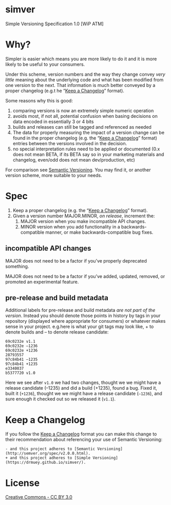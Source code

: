 # simver

Simple Versioning Specification 1.0 [WiP ATM]

# Why?

Simpler is easier which means you are more likely to do it and it is more likely to be useful to your consumers.

Under this scheme, version numbers and the way they change convey *very little* meaning about the underlying code and what has been modified from one version to the next. That information is much better conveyed by a proper changelog (e.g.t he “[Keep a Changelog](http://keepachangelog.com/en/1.0.0/)” format).

Some reasons why this is good:

1. comparing versions is now an extremely simple numeric operation
2. avoids most, if not all, potential confusion when basing decisions on data encoded in essentially 3 or 4 bits
3. builds and releases can still be tagged and referenced as needed
4. The data for properly measuring the impact of a version change can be found in the proper changelog (e.g. the “[Keep a Changelog](http://keepachangelog.com/en/1.0.0/)” format) entries between the versions involved in the decision.
5. no special interpretation rules need to be applied or documented (0.x does not mean BETA, if its BETA say so in your marketing materials and changelog, even/odd does not mean dev/production, etc)

For comparison see [Semantic Versioning](http://semver.org/). You may find it, or another version scheme, more suitable to your needs.

# Spec

1. Keep a proper changelog (e.g. the “[Keep a Changelog](http://keepachangelog.com/en/1.0.0/)” format).
2. Given a version number MAJOR.MINOR, _on release_, increment the:
   1. MAJOR version when you make incompatible API changes.
   2. MINOR version when you add functionality in a backwards-compatible manner, or make backwards-compatible bug fixes.

## incompatible API changes

MAJOR does not need to be a factor if you’ve properly deprecated something.

MAJOR does not need to be a factor if you’ve added, updated, removed, or promoted an experimental feature.

## pre-release and build metadata

Additional labels for pre-release and build metadata _are not part of the version_. Instead you should denote those points in history by tags in your repository (displayed where appropriate for consumers) or whatever makes sense in your project. e.g.here is what your git tags may look like, + to denote builds and – to denote release candidate:
```
69c0232e v1.1
69c0232e –1236
69c0232e +1236
28793557
97c84b41 –1235
97c84b41 +1235
e3340037 
b5377720 v1.0
```

Here we see after `v1.0` we had two changes, thought we we might have a release candidate (–1235) and did a build (+1235), found a bug. Fixed it, built it (`+1236`), thought we we might have a release candidate (`–1236`), and sure enough it checked out so we released it (`v1.1`).

# Keep a Changelog

If you follow the [Keep a Changelog](http://keepachangelog.com/en/1.0.0/) format you can make this change to their recommendation about referencing your use of Semantic Versioning:

```
- and this project adheres to [Semantic Versioning](http://semver.org/spec/v2.0.0.html).
+ and this project adheres to [Simple Versioning](https://drmuey.github.io/simver/).
```

# License

[Creative Commons - CC BY 3.0](https://creativecommons.org/licenses/by/3.0/)
